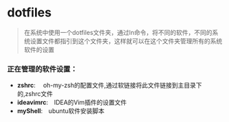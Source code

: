 dotfiles
========

> 在系统中使用一个dotfiles文件夹，通过ln命令，将不同的软件，不同的系统设置文件都指引到这个文件夹，这样就可以在这个文件夹管理所有的系统软件的设置

### 正在管理的软件设置：

-	**zshrc**: 　oh-my-zsh的配置文件,通过软链接将此文件链接到主目录下的,zshrc文件
-	**ideavimrc**:　IDEA的Vim插件的设置文件
-	**myShell**:　ubuntu软件安装脚本
